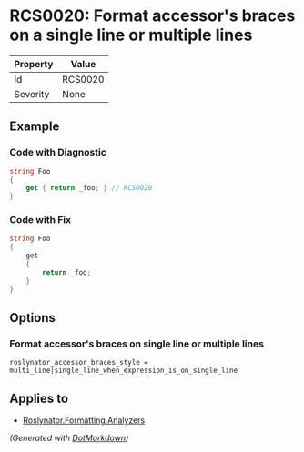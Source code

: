 # RCS0020: Format accessor's braces on a single line or multiple lines

| Property | Value   |
| -------- | ------- |
| Id       | RCS0020 |
| Severity | None    |

## Example

### Code with Diagnostic

```csharp
string Foo
{
    get { return _foo; } // RCS0020
}
```

### Code with Fix

```csharp
string Foo
{
    get
    {
        return _foo;
    }
}
```

## Options

### Format accessor's braces on single line or multiple lines

```editorconfig
roslynator_accessor_braces_style = multi_line|single_line_when_expression_is_on_single_line
```

## Applies to

* [Roslynator.Formatting.Analyzers](https://www.nuget.org/packages/Roslynator.Formatting.Analyzers)


*\(Generated with [DotMarkdown](http://github.com/JosefPihrt/DotMarkdown)\)*
